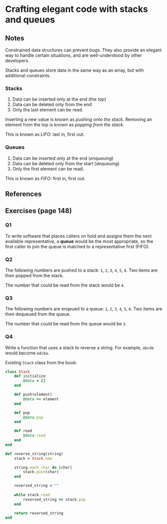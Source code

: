 # Crafting elegant code with stacks and queues

## Notes

Constrained data structures can prevent bugs. They also provide an elegant way to handle certain situations, and are well-understood by other developers.

Stacks and queues store data in the same way as an array, but with additional constraints.

### Stacks

1. Data can be inserted only at the end (the *top*)
2. Data can be deleted only from the end
3. Only the last element can be read.

Inserting a new value is known as *pushing onto the stack*. Removing an element from the top is known as *popping from the stack*.

This is known as *LIFO*: last in, first out.

### Queues

1. Data can be inserted only at the end (*enqueuing*)
2. Data can be deleted only from the start (*dequeuing*)
3. Only the first element can be read.

This is known as *FIFO*: first in, first out.

## References

## Exercises (page 148)

### Q1

To write software that places callers on hold and assigns them the next available representative, a **queue** would be the most appropriate, so the first caller to join the queue is matched to a representative first (FIFO).

### Q2

The following numbers are pushed to a stack: `1`, `2`, `3`, `4`, `5`, `6`. Two items are then popped from the stack.

The number that could be read from the stack would be `4`.

### Q3

The following numbers are enqeued to a queue: `1`, `2`, `3`, `4`, `5`, `6`. Two items are then dequeued from the queue.

The number that could be read from the queue would be `3`.

### Q4

Write a function that uses a stack to reverse a string. For example, `abcde` would become `edcba`.

Existing `Stack` class from the book:

```ruby
class Stack
    def initialize
        @data = []
    end

    def push(element)
        @data << element
    end

    def pop
        @data.pop
    end

    def read
        @data.read
    end
end
```

```ruby
def reverse_string(string)
    stack = Stack.new

    string.each_char do |char|
        stack.push(char)
    end

    reversed_string = ""
    
    while stack.read
        reversed_string += stack.pop
    end

    return reversed_string
end
```
